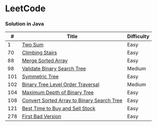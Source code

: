 # LeetCode
### Solution in Java

| #      | Title                                                        | Difficulty |
| ------ | ------------------------------------------------------------ | ---------- |
| 1      | [Two Sum](https://github.com/xiaodu01/leetcode/blob/master/src/java/easy/TwoSum.java) | Easy       |
| 70     | [Climbing Stairs](https://github.com/xiaodu01/leetcode/blob/master/src/java/easy/ClimbingStairs.java) | Easy       |
| 88     | [Merge Sorted Array](https://github.com/xiaodu01/leetcode/blob/master/src/java/easy/MergeSortedArray.java) | Easy       |
| 98     | [Validate Binary Search Tree](https://github.com/xiaodu01/leetcode/blob/master/src/java/medium/ValidateBinarySearchTree.java) | Medium       |
| 101    | [Symmetric Tree](https://github.com/xiaodu01/leetcode/blob/master/src/java/easy/SymmetricTree.java) | Easy       |
| 102    | [Binary Tree Level Order Traversal](https://github.com/xiaodu01/leetcode/blob/master/src/java/medium/BinaryTreeLevelOrderTraversal.java) | Medium       |
| 104    | [Maximum Depth of Binary Tree](https://github.com/xiaodu01/leetcode/blob/master/src/java/easy/MaxDepth.java) | Easy       |
| 108    | [Convert Sorted Array to Binary Search Tree](https://github.com/xiaodu01/leetcode/blob/master/src/java/easy/ConvertSortedArrayToBST.java) | Easy       |
|121     |[Best Time to Buy and Sell Stock](https://github.com/xiaodu01/leetcode/blob/master/src/java/easy/BestTimeToBuyAndSellStock.java)| Easy|
| 278    | [First Bad Version](https://github.com/xiaodu01/leetcode/blob/master/src/java/easy/FirstBadVersion.java) | Easy       |
